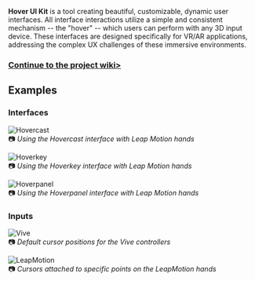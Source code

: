 **Hover UI Kit** is a tool creating beautiful, customizable, dynamic user interfaces. All interface interactions utilize a simple and consistent mechanism -- the "hover" -- which users can perform with any 3D input device. These interfaces are designed specifically for VR/AR applications, addressing the complex UX challenges of these immersive environments.

### [Continue to the project wiki>](https://github.com/aestheticinteractive/Hover-UI-Kit/wiki)

## Examples

### Interfaces

![Hovercast](https://github.com/aestheticinteractive/Hover-UI-Kit/wiki/Images/InterfaceModule-Hovercast-LeapMotion.gif)
<br/>:camera: _Using the Hovercast interface with Leap Motion hands_

![Hoverkey](https://github.com/aestheticinteractive/Hover-UI-Kit/wiki/Images/InterfaceModule-Hoverkey-LeapMotion.gif)
<br/>:camera: _Using the Hoverkey interface with Leap Motion hands_

![Hoverpanel](https://github.com/aestheticinteractive/Hover-UI-Kit/wiki/Images/InterfaceModule-Hoverpanel-LeapMotion.gif)
<br/>:camera: _Using the Hoverpanel interface with Leap Motion hands_

### Inputs

![Vive](https://github.com/aestheticinteractive/Hover-UI-Kit/wiki/Images/InputModule-Vive-Cursor.gif)
<br/>:camera: _Default cursor positions for the Vive controllers_

![LeapMotion](https://github.com/aestheticinteractive/Hover-UI-Kit/wiki/Images/InputModule-LeapMotion-Cursor.gif)
<br/>:camera: _Cursors attached to specific points on the LeapMotion hands_
